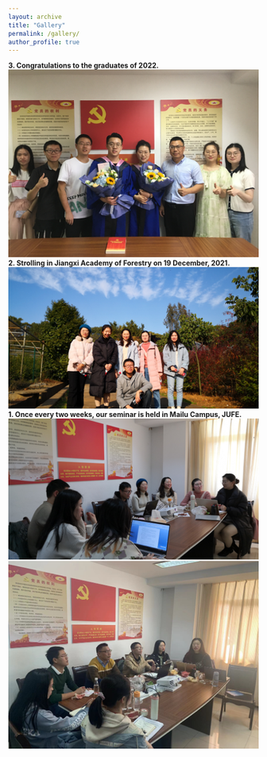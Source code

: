 ```yaml
---
layout: archive
title: "Gallery"
permalink: /gallery/
author_profile: true
---
```

<strong>3. Congratulations to the graduates of 2022.</strong>
<img src='/images/gallery/Graduation_2022.jpg'> 
<strong>2. Strolling in Jiangxi Academy of Forestry on 19 December, 2021.</strong>
<img src='/images/gallery/Trip_1.jpg'> 
<strong>1. Once every two weeks, our seminar is held in Mailu Campus, JUFE.</strong>
<img src='/images/gallery/Seminar_2.jpg'> 
<img src='/images/gallery/Seminar_1.jpg'> 
